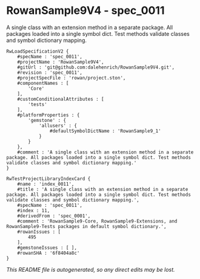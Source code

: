 # RowanSample9V4 - spec_0011
A single class with an extension method in a separate package. All packages loaded into a single symbol dict. Test methods validate classes and symbol dictionary mapping.
```
RwLoadSpecificationV2 {
	#specName : 'spec_0011',
	#projectName : 'RowanSample9V4',
	#gitUrl : 'git@github.com:dalehenrich/RowanSample9V4.git',
	#revision : 'spec_0011',
	#projectSpecFile : 'rowan/project.ston',
	#componentNames : [
		'Core'
	],
	#customConditionalAttributes : [
		'tests'
	],
	#platformProperties : {
		'gemstone' : {
			'allusers' : {
				#defaultSymbolDictName : 'RowanSample9_1'
			}
		}
	},
	#comment : 'A single class with an extension method in a separate package. All packages loaded into a single symbol dict. Test methods validate classes and symbol dictionary mapping.'
}

RwTestProjectLibraryIndexCard {
	#name : 'index_0011',
	#title : 'A single class with an extension method in a separate package. All packages loaded into a single symbol dict. Test methods validate classes and symbol dictionary mapping.',
	#specName : 'spec_0011',
	#index : 11,
	#derivedFrom : 'spec_0001',
	#comment : 'RowanSample9-Core, RowanSample9-Extensions, and RowanSample9-Tests packages in default symbol dictionary.',
	#rowanIssues : [
		495
	],
	#gemstoneIssues : [ ],
	#rowanSHA : '6f8404a8c'
}
```

*This README file is autogenerated, so any direct edits may be lost.*
